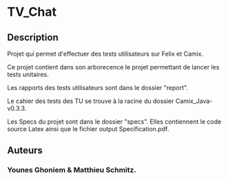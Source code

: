 # TV_Chat

## Description

Projet qui permet d'effectuer des tests utilisateurs sur Felix et Camix.

Ce projet contient dans son arborecence le projet permettant de lancer les tests unitaires.

Les rapports des tests utilisateurs sont dans le dossier "report".

Le cahier des tests des TU se trouve à la racine du dossier Camix_Java-v0.3.3.

Les Specs du projet sont dans le dossier "specs". Elles contiennent le code source Latex ainsi que le fichier output Specification.pdf.

## Auteurs
### Younes Ghoniem & Matthieu Schmitz.
